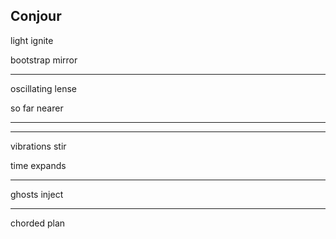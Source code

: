 ## Conjour

light ignite

bootstrap mirror

---

oscillating lense

so far nearer

---
---

vibrations stir

time expands

---

ghosts inject

---

chorded plan
